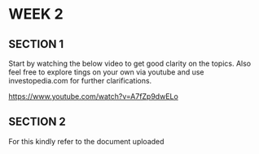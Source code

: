 # WEEK 2

## SECTION 1
Start by watching the below video to get good clarity on the topics. Also feel free to explore tings on your own via youtube and use investopedia.com for further clarifications.

https://www.youtube.com/watch?v=A7fZp9dwELo

## SECTION 2
For this kindly refer to the document uploaded 



